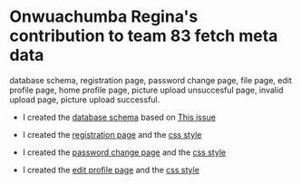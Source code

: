 # Onwuachumba Regina's contribution to team 83 fetch meta data
database schema, registration page, password change page, file page, edit profile page, home profile page, picture upload unsuccesful page, invalid upload page, picture upload successful.
- I created the  [database schema](https://www.figma.com/file/fIeIf2BakTUAXfUTv9EFnx/Team_83-DATABASE-SCHEMA?node-id=0%3A1) based on [This issue](https://github.com/zuri-training/proj_fetch_meta_data_team_83/issues/56)<br>

- I created the  [registration page](https://github.com/zuri-training/proj_fetch_meta_data_team_83/blob/ginamartinsr/fetch_metadata/templates/onwuachumba/signup.html) and the [css style](https://github.com/zuri-training/proj_fetch_meta_data_team_83/blob/ginamartinsr/fetch_metadata/templates/onwuachumba/signup.css)<br>

- I created the  [password change page](https://github.com/zuri-training/proj_fetch_meta_data_team_83/blob/ginamartinsr/fetch_metadata/templates/onwuachumba/password_change.html) and the [css style](https://github.com/zuri-training/proj_fetch_meta_data_team_83/blob/ginamartinsr/fetch_metadata/templates/onwuachumba/password_change.css)<br>

- I created the  [edit profile page](https://github.com/zuri-training/proj_fetch_meta_data_team_83/blob/ginamartinsr/fetch_metadata/templates/onwuachumba/editprofile.html) and the [css style](https://github.com/zuri-training/proj_fetch_meta_data_team_83/blob/ginamartinsr/fetch_metadata/templates/onwuachumba/editprofile.css)<br>

